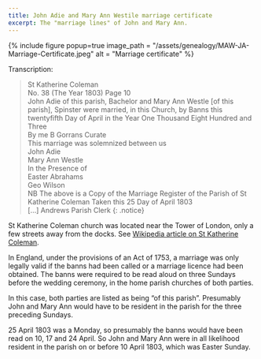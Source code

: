 ```yaml
---
title: John Adie and Mary Ann Westile marriage certificate
excerpt: The "marriage lines" of John and Mary Ann.
---
```

{% include figure popup=true
    image_path = "/assets/genealogy/MAW-JA-Marriage-Certificate.jpeg"
    alt = "Marriage certificate"
%}

Transcription:

> St Katherine Coleman\
> No. 38 (The Year 1803) Page 10\
> John Adie of this parish, Bachelor
and Mary Ann Westle [of this parish], Spinster
were married, in this Church, by Banns this twentyfifth Day of April
in the Year One Thousand Eight Hundred and Three\
By me  B Gorrans  Curate\
This marriage was solemnized between us\
John Adie\
Mary Ann Westle\
In the Presence of\
Easter Abrahams\
Geo Wilson\
NB The above is a Copy of the Marriage Register of the Parish of St Katherine Coleman Taken this 25 Day of April 1803\
[…] Andrews  Parish Clerk
{: .notice}

St Katherine Coleman church was located near the Tower of London, only a few streets away from the docks.  See [Wikipedia article on St Katherine Coleman](https://en.wikipedia.org/wiki/St_Katherine_Coleman).

In England, under the provisions of an Act of 1753, a marriage was only legally valid if the banns had been called or a marriage licence had been obtained.  The banns were required to be read aloud on three Sundays before the wedding ceremony, in the home parish churches of both parties.

In this case, both parties are listed as being “of this parish”.  Presumably John and Mary Ann would have to be resident in the parish for the three preceding Sundays.

25 April 1803 was a Monday, so presumably the banns would have been read on 10, 17 and 24 April.  So John and Mary Ann were in all likelihood resident in the parish on or before 10 April 1803, which was Easter Sunday.

